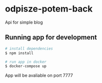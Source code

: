 
# odpisze-potem-back
Api for simple blog

## Running app for development
```bash
# install dependencies
$ npm install

# run app in docker
$ docker-compose up
```
App will be avaliable on port 7777
